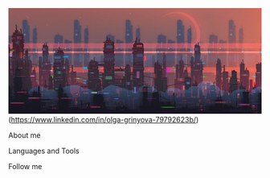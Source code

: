 ![Header](https://github.com/OlgaGrinyova/OlgaGrinyova/blob/main/assets/QHJ.gif)(https://www.linkedin.com/in/olga-grinyova-79792623b/)

About me

Languages and Tools

Follow me